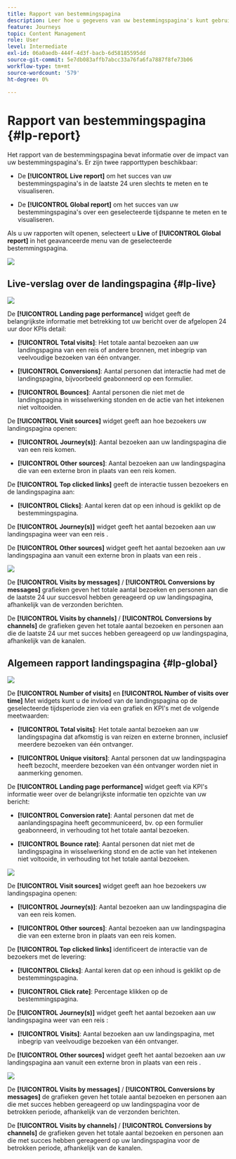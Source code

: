 ```yaml
---
title: Rapport van bestemmingspagina
description: Leer hoe u gegevens van uw bestemmingspagina's kunt gebruiken
feature: Journeys
topic: Content Management
role: User
level: Intermediate
exl-id: 06a0aedb-444f-4d3f-bacb-6d58185595dd
source-git-commit: 5e7db083affb7abcc33a76fa6fa7887f8fe73b06
workflow-type: tm+mt
source-wordcount: '579'
ht-degree: 0%

---
```


# Rapport van bestemmingspagina {#lp-report}

Het rapport van de bestemmingspagina bevat informatie over de impact van uw bestemmingspagina&#39;s. Er zijn twee rapporttypen beschikbaar:

* De **[!UICONTROL Live report]** om het succes van uw bestemmingspagina&#39;s in de laatste 24 uren slechts te meten en te visualiseren.

* De **[!UICONTROL Global report]** om het succes van uw bestemmingspagina&#39;s over een geselecteerde tijdspanne te meten en te visualiseren.

Als u uw rapporten wilt openen, selecteert u **Live** of **[!UICONTROL Global report]** in het geavanceerde menu van de geselecteerde bestemmingspagina.

![](assets/landing_page_report_1.png)

## Live-verslag over de landingspagina {#lp-live}

![](assets/landing_page_report_2.png)

De **[!UICONTROL Landing page performance]** widget geeft de belangrijkste informatie met betrekking tot uw bericht over de afgelopen 24 uur door KPIs detail:

* **[!UICONTROL Total visits]**: Het totale aantal bezoeken aan uw landingspagina van een reis of andere bronnen, met inbegrip van veelvoudige bezoeken van één ontvanger.

* **[!UICONTROL Conversions]**: Aantal personen dat interactie had met de landingspagina, bijvoorbeeld geabonneerd op een formulier.

* **[!UICONTROL Bounces]**: Aantal personen die niet met de landingspagina in wisselwerking stonden en de actie van het intekenen niet voltooiden.

De **[!UICONTROL Visit sources]** widget geeft aan hoe bezoekers uw landingspagina openen:

* **[!UICONTROL Journey(s)]**: Aantal bezoeken aan uw landingspagina die van een reis komen.

* **[!UICONTROL Other sources]**: Aantal bezoeken aan uw landingspagina die van een externe bron in plaats van een reis komen.

De **[!UICONTROL Top clicked links]** geeft de interactie tussen bezoekers en de landingspagina aan:

* **[!UICONTROL Clicks]**: Aantal keren dat op een inhoud is geklikt op de bestemmingspagina.

De **[!UICONTROL Journey(s)]** widget geeft het aantal bezoeken aan uw landingspagina weer van een reis .

De **[!UICONTROL Other sources]** widget geeft het aantal bezoeken aan uw landingspagina aan vanuit een externe bron in plaats van een reis .

![](assets/landing_page_report_3.png)

De **[!UICONTROL Visits by messages]** / **[!UICONTROL Conversions by messages]** grafieken geven het totale aantal bezoeken en personen aan die de laatste 24 uur succesvol hebben gereageerd op uw landingspagina, afhankelijk van de verzonden berichten.

De **[!UICONTROL Visits by channels]** / **[!UICONTROL Conversions by channels]** de grafieken geven het totale aantal bezoeken en personen aan die de laatste 24 uur met succes hebben gereageerd op uw landingspagina, afhankelijk van de kanalen.

## Algemeen rapport landingspagina {#lp-global}

![](assets/landing_page_report_4.png)

De **[!UICONTROL Number of visits]** en **[!UICONTROL Number of visits over time]** Met widgets kunt u de invloed van de landingspagina op de geselecteerde tijdsperiode zien via een grafiek en KPI&#39;s met de volgende meetwaarden:

* **[!UICONTROL Total visits]**: Het totale aantal bezoeken aan uw landingspagina dat afkomstig is van reizen en externe bronnen, inclusief meerdere bezoeken van één ontvanger.

* **[!UICONTROL Unique visitors]**: Aantal personen dat uw landingspagina heeft bezocht, meerdere bezoeken van één ontvanger worden niet in aanmerking genomen.

De **[!UICONTROL Landing page performance]** widget geeft via KPI&#39;s informatie weer over de belangrijkste informatie ten opzichte van uw bericht:

* **[!UICONTROL Conversion rate]**: Aantal personen dat met de aanlandingspagina heeft gecommuniceerd, bv. op een formulier geabonneerd, in verhouding tot het totale aantal bezoeken.

* **[!UICONTROL Bounce rate]**: Aantal personen dat niet met de landingspagina in wisselwerking stond en de actie van het intekenen niet voltooide, in verhouding tot het totale aantal bezoeken.

![](assets/landing_page_report_5.png)

De **[!UICONTROL Visit sources]** widget geeft aan hoe bezoekers uw landingspagina openen:

* **[!UICONTROL Journey(s)]**: Aantal bezoeken aan uw landingspagina die van een reis komen.

* **[!UICONTROL Other sources]**: Aantal bezoeken aan uw landingspagina die van een externe bron in plaats van een reis komen.

De **[!UICONTROL Top clicked links]** identificeert de interactie van de bezoekers met de levering:

* **[!UICONTROL Clicks]**: Aantal keren dat op een inhoud is geklikt op de bestemmingspagina.

* **[!UICONTROL Click rate]**: Percentage klikken op de bestemmingspagina.

De **[!UICONTROL Journey(s)]** widget geeft het aantal bezoeken aan uw landingspagina weer van een reis :

* **[!UICONTROL Visits]**: Aantal bezoeken aan uw landingspagina, met inbegrip van veelvoudige bezoeken van één ontvanger.

De **[!UICONTROL Other sources]** widget geeft het aantal bezoeken aan uw landingspagina aan vanuit een externe bron in plaats van een reis .

![](assets/landing_page_report_6.png)

De **[!UICONTROL Visits by messages]** / **[!UICONTROL Conversions by messages]** de grafieken geven het totale aantal bezoeken en personen aan die met succes hebben gereageerd op uw landingspagina voor de betrokken periode, afhankelijk van de verzonden berichten.

De **[!UICONTROL Visits by channels]** / **[!UICONTROL Conversions by channels]** de grafieken geven het totale aantal bezoeken en personen aan die met succes hebben gereageerd op uw landingspagina voor de betrokken periode, afhankelijk van de kanalen.
